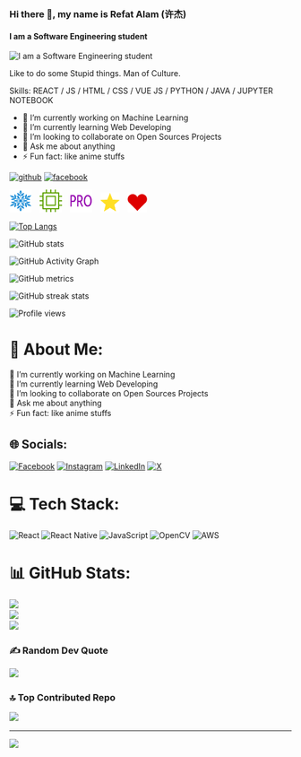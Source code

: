 ### Hi there 👋, my name is Refat Alam (许杰)
#### I am a Software Engineering student
![I am a Software Engineering student](https://68.media.tumblr.com/c06c69280f5ff93cd25893e2a3c8b5b3/tumblr_mlv3bmsk7P1r67h3uo1_500.gif)

Like to do some Stupid things.
Man of Culture.

Skills: REACT / JS / HTML / CSS / VUE JS / PYTHON / JAVA / JUPYTER NOTEBOOK

- 🔭 I’m currently working on Machine Learning 
- 🌱 I’m currently learning Web Developing 
- 👯 I’m looking to collaborate on Open Sources Projects 
- 💬 Ask me about anything 
- ⚡ Fun fact: like anime stuffs 


[<img src='https://cdn.jsdelivr.net/npm/simple-icons@3.0.1/icons/github.svg' alt='github' height='40'>](https://github.com/NICKsensei)  [<img src='https://cdn.jsdelivr.net/npm/simple-icons@3.0.1/icons/facebook.svg' alt='facebook' height='40'>](https://www.facebook.com/refat.yahoo)  

<a href='https://archiveprogram.github.com/'><img src='https://raw.githubusercontent.com/acervenky/animated-github-badges/master/assets/acbadge.gif' width='40' height='40'></a> <a href='https://docs.github.com/en/developers'><img src='https://raw.githubusercontent.com/acervenky/animated-github-badges/master/assets/devbadge.gif' width='40' height='40'></a> <a href='https://github.com/pricing'><img src='https://raw.githubusercontent.com/acervenky/animated-github-badges/master/assets/pro.gif' width='40' height='40'></a> <a href='https://stars.github.com/'><img src='https://raw.githubusercontent.com/acervenky/animated-github-badges/master/assets/starbadge.gif' width='35' height='35'></a> <a href='https://docs.github.com/en/github/supporting-the-open-source-community-with-github-sponsors'><img src='https://raw.githubusercontent.com/acervenky/animated-github-badges/master/assets/sponsorbadge.gif' width='35' height='35'></a> 

[![Top Langs](https://github-readme-stats.vercel.app/api/top-langs/?username=refat-alam)](https://github.com/anuraghazra/github-readme-stats)

![GitHub stats](https://github-readme-stats.vercel.app/api?username=refat-alam&show_icons=true)  

![GitHub Activity Graph](https://activity-graph.herokuapp.com/graph?username=refat-alam)  

![GitHub metrics](https://metrics.lecoq.io/insights/refat-alam)  

![GitHub streak stats](https://github-readme-streak-stats.herokuapp.com/?user=refat-alam)  

![Profile views](https://gpvc.arturio.dev/refat-alam)  
# 💫 About Me:
🔭 I’m currently working on Machine Learning<br>🌱 I’m currently learning Web Developing<br>👯 I’m looking to collaborate on Open Sources Projects<br>💬 Ask me about anything<br>⚡ Fun fact: like anime stuffs


## 🌐 Socials:
[![Facebook](https://img.shields.io/badge/Facebook-%231877F2.svg?logo=Facebook&logoColor=white)](https://facebook.com/refat.yahoo) [![Instagram](https://img.shields.io/badge/Instagram-%23E4405F.svg?logo=Instagram&logoColor=white)](https://instagram.com/nick_redoy) [![LinkedIn](https://img.shields.io/badge/LinkedIn-%230077B5.svg?logo=linkedin&logoColor=white)](https://linkedin.com/in/m-refat-alam) [![X](https://img.shields.io/badge/X-black.svg?logo=X&logoColor=white)](https://x.com/RedoyNick) 

# 💻 Tech Stack:
![React](https://img.shields.io/badge/react-%2320232a.svg?style=for-the-badge&logo=react&logoColor=%2361DAFB) ![React Native](https://img.shields.io/badge/react_native-%2320232a.svg?style=for-the-badge&logo=react&logoColor=%2361DAFB) ![JavaScript](https://img.shields.io/badge/javascript-%23323330.svg?style=for-the-badge&logo=javascript&logoColor=%23F7DF1E) ![OpenCV](https://img.shields.io/badge/opencv-%23white.svg?style=for-the-badge&logo=opencv&logoColor=white) ![AWS](https://img.shields.io/badge/AWS-%23FF9900.svg?style=for-the-badge&logo=amazon-aws&logoColor=white)
# 📊 GitHub Stats:
![](https://github-readme-stats.vercel.app/api?username=refat-alam&theme=radical&hide_border=false&include_all_commits=true&count_private=false)<br/>
![](https://github-readme-streak-stats.herokuapp.com/?user=refat-alam&theme=radical&hide_border=false)<br/>
![](https://github-readme-stats.vercel.app/api/top-langs/?username=refat-alam&theme=radical&hide_border=false&include_all_commits=true&count_private=false&layout=compact)

### ✍️ Random Dev Quote
![](https://quotes-github-readme.vercel.app/api?type=horizontal&theme=radical)

### 🔝 Top Contributed Repo
![](https://github-contributor-stats.vercel.app/api?username=refat-alam&limit=5&theme=dark&combine_all_yearly_contributions=true)

---
[![](https://visitcount.itsvg.in/api?id=refat-alam&icon=0&color=0)](https://visitcount.itsvg.in)

<!-- Proudly created with GPRM ( https://gprm.itsvg.in ) -->
